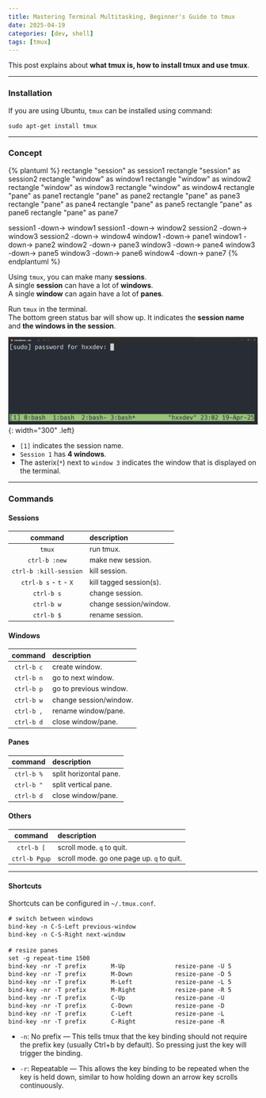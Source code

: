 ```yaml
---
title: Mastering Terminal Multitasking, Beginner's Guide to tmux
date: 2025-04-19
categories: [dev, shell]
tags: [tmux]
---
```


This post explains about **what tmux is, how to install tmux and use tmux**.

-----------------------------------

### Installation

If you are using Ubuntu, `tmux` can be installed using command:

```shell
sudo apt-get install tmux
```

-----------------------------------

### Concept

{% plantuml %}
rectangle "session" as session1
rectangle "session" as session2
rectangle "window" as window1
rectangle "window" as window2
rectangle "window" as window3
rectangle "window" as window4
rectangle "pane" as pane1
rectangle "pane" as pane2
rectangle "pane" as pane3
rectangle "pane" as pane4
rectangle "pane" as pane5
rectangle "pane" as pane6
rectangle "pane" as pane7


session1 -down-> window1
session1 -down-> window2
session2 -down-> window3
session2 -down-> window4
window1 -down-> pane1
window1 -down-> pane2
window2 -down-> pane3
window3 -down-> pane4
window3 -down-> pane5
window3 -down-> pane6
window4 -down-> pane7
{% endplantuml %}

Using `tmux`, you can make many **sessions**.  
A single **session** can have a lot of **windows**.  
A single **window** can again have a lot of **panes**.  

Run `tmux` in the terminal.  
The bottom green status bar will show up. It indicates the **session name** and **the windows in the session**.  

![Desktop View](./../assets/posts/tmux_tutorial/tmux.png){: width="300" .left}

- `[1]` indicates the session name.
- `Session 1` has **4 windows**.
- The asterix(`*`) next to `window 3` indicates the window that is displayed on the terminal.

-----------------------------------

### Commands

#### Sessions

|command|description|
|:-:|:-|
|`tmux`| run tmux.|
|`ctrl-b :new`| make new session.|
|`ctrl-b :kill-session`| kill session.|
|`ctrl-b s` - `t` - `X`| kill tagged session(s).|
|`ctrl-b s`| change session.|
|`ctrl-b w`| change session/window.|
|`ctrl-b $`| rename session.|

#### Windows

|command|description|
|:-:|:-|
|`ctrl-b c` | create window.|
|`ctrl-b n` | go to next window.|
|`ctrl-b p` | go to previous window.|
|`ctrl-b w`| change session/window.|
|`ctrl-b ,` | rename window/pane. |
|`ctrl-b d` | close window/pane. |

#### Panes

|command|description|
|:-:|:-|
|`ctrl-b %` | split horizontal pane. |
|`ctrl-b "` | split vertical pane. |
|`ctrl-b d` | close window/pane. |

#### Others

|command|description|
|:-:|:-|
|`ctrl-b [` | scroll mode. `q` to quit. |
|`ctrl-b Pgup` | scroll mode. go one page up. `q` to quit. |

-----------------------------------

#### Shortcuts

Shortcuts can be configured in `~/.tmux.conf`.

```
# switch between windows
bind-key -n C-S-Left previous-window
bind-key -n C-S-Right next-window

# resize panes
set -g repeat-time 1500
bind-key -nr -T prefix       M-Up              resize-pane -U 5
bind-key -nr -T prefix       M-Down            resize-pane -D 5
bind-key -nr -T prefix       M-Left            resize-pane -L 5
bind-key -nr -T prefix       M-Right           resize-pane -R 5
bind-key -nr -T prefix       C-Up              resize-pane -U
bind-key -nr -T prefix       C-Down            resize-pane -D
bind-key -nr -T prefix       C-Left            resize-pane -L
bind-key -nr -T prefix       C-Right           resize-pane -R
```

- `-n`: No prefix — This tells tmux that the key binding should not require the prefix key (usually Ctrl+b by default). So pressing just the key will trigger the binding.

- `-r`: Repeatable — This allows the key binding to be repeated when the key is held down, similar to how holding down an arrow key scrolls continuously.

